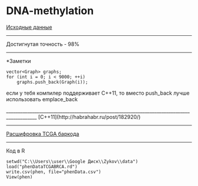 DNA-methylation
===============
[Исходные данные](https://tcga-data.nci.nih.gov/tcga/)

-------------------------------
Достигнутая точность - 98%
_________________________

*Заметки <br>

`vector<Graph> graphs;` <br>
`for (int i = 0; i < 9000; ++i)` <br>
`    graphs.push_back(Graph(i));` <br>

<p>если у тебя компилер поддерживает C++11, то вместо push_back лучше использовать emplace_back</p>
___________________________________________________________________________________________
[С++11](http://habrahabr.ru/post/182920/)

____________________________________________________________________

[Расшифровка TCGA баркода](https://wiki.nci.nih.gov/display/TCGA/TCGA+Barcode)

______________________________________________________________________________
Код в R <br>

`setwd("C:\\Users\\user\\Google Диск\\Zykov\\data")` <br>
`load("phenDataTCGABRCA.rd")` <br>
`write.csv(phen, file="phenData.csv")` <br>
`View(phen)` <br>
